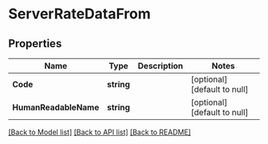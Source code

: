 # ServerRateDataFrom

## Properties
Name | Type | Description | Notes
------------ | ------------- | ------------- | -------------
**Code** | **string** |  | [optional] [default to null]
**HumanReadableName** | **string** |  | [optional] [default to null]

[[Back to Model list]](../README.md#documentation-for-models) [[Back to API list]](../README.md#documentation-for-api-endpoints) [[Back to README]](../README.md)

